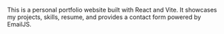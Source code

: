 This is a personal portfolio website built with React and Vite. It showcases my projects, skills, resume, and provides a contact form powered by EmailJS.